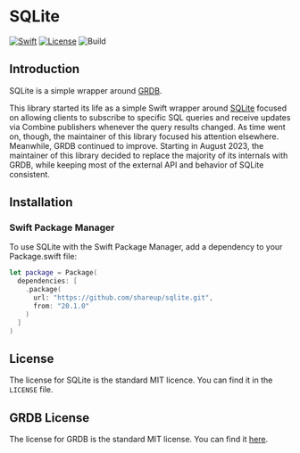 # SQLite

[![Swift](https://img.shields.io/badge/swift-5.2-green.svg?longCache=true&style=flat)](https://developer.apple.com/swift/)
[![License](https://img.shields.io/badge/license-MIT-green.svg?longCache=true&style=flat)](/LICENSE)
![Build](https://github.com/shareup/sqlite/workflows/Build/badge.svg)

## Introduction

SQLite is a simple wrapper around [GRDB](https://github.com/groue/GRDB.swift).

This library started its life as a simple Swift wrapper around [SQLite](http://www.sqlite.org/) focused on allowing clients to subscribe to specific SQL queries and receive updates via Combine publishers whenever the query results changed. As time went on, though, the maintainer of this library focused his attention elsewhere. Meanwhile, GRDB continued to improve. Starting in August 2023, the maintainer of this library decided to replace the majority of its internals with GRDB, while keeping most of the external API and behavior of SQLite consistent.

## Installation

### Swift Package Manager

To use SQLite with the Swift Package Manager, add a dependency to your Package.swift file:

```swift
let package = Package(
  dependencies: [
    .package(
      url: "https://github.com/shareup/sqlite.git",
      from: "20.1.0"
    )
  ]
)
```

## License

The license for SQLite is the standard MIT licence. You can find it in the `LICENSE` file.

## GRDB License

The license for GRDB is the standard MIT license. You can find it [here](https://github.com/groue/GRDB.swift/blob/master/LICENSE).
